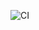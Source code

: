 ![CI](https://github.com/<JMarimo>/<https://github.com/JMarimo/environment>/actions/workflows/web.yml/badge.svg)